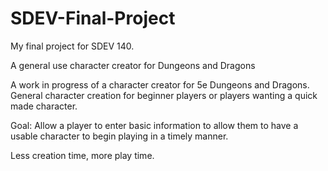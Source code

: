 # SDEV-Final-Project
My final project for SDEV 140. 

A general use character creator for Dungeons and Dragons

A work in progress of a character creator for 5e Dungeons and Dragons.
General character creation for beginner players or players wanting a quick made character.

Goal: Allow a player to enter basic information to allow them to have a usable character to 
begin playing in a timely manner.

Less creation time, more play time.
